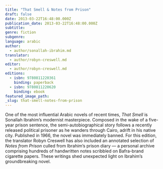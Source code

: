 ```yaml
---
title: "That Smell & Notes from Prison"
draft: false
date: 2013-03-22T16:48:00.000Z
publication_date: 2013-03-22T16:48:00.000Z
subtitle:
genre: fiction
subgenre:
language: arabic
author:
  - author/sonallah-ibrahim.md
translator:
  - author/robyn-creswell.md
editor:
  - author/robyn-creswell.md
editions:
  - isbn: 9780811220361
    binding: paperback
  - isbn: 9780811220620
    binding: ebook
featured_image_path:
_slug: that-smell-notes-from-prison
---
```


One of the most influential Arabic novels of recent times, _That Smell_ is Sonallah Ibrahim’s modernist masterpiece. Composed in the wake of a five-year prison sentence, the semi-autobiographical story follows a recently released political prisoner as he wanders through Cairo, adrift in his native city. Published in 1966, the novel was immediately banned. For this edition, the translator Robyn Creswell has also included an annotated selection of _Notes from Prison_ culled from Ibrahim’s prison diary — a personal archive comprising hundreds of handwritten notes scribbled on Bafra-brand cigarette papers. These writings shed unexpected light on Ibrahim’s groundbreaking novel.

